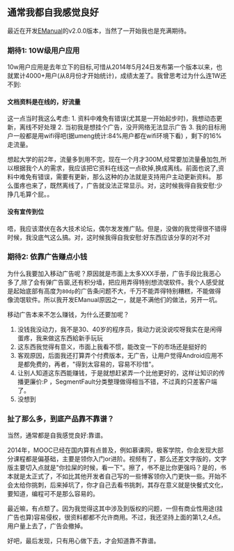 通常我都自我感觉良好
----------------

最近在开发[EManual](http://www.iemanual.com/)的v2.0.0版本，当然了一开始我也是充满期待。 


### 期待1: 10W级用户应用

10w用户应用是去年立下的目标,可惜从2014年5月24日发布第一个版本以来，也就累计4000+用户(从8月份才开始统计)，成绩太差了。我曾思考过为什么连1W还不到:

#### 文档资料是在线的，好流量

这一点当时我这么考虑: 1. 资料中难免有错误(尤其是一开始起步时)，我想动态更新，离线不好处理 2. 当初我是想挂个广告，没开网络无法显示广告 3. 我的目标用户一般都是用wifi得吧(据umeng统计:84%用户都在wifi环境下看) ，剩下的16%走流量。

想起大学的前2年，流量多到用不完，现在一个月才300M,经常要加流量叠加包,所以根据我个人的需求，我应该把它资料在线这一点砍掉,换成离线。前面也说了,资料中难免有错误，需要有更新，那么这种的办法就是支持用户主动更新资料。 那么蛋疼也来了，既然离线了，广告就没法正常显示。对，这时候我得自我安慰:少挣几毛算个屁。。

#### 没有宣传到位

唔，我应该潜伏在各大技术论坛，偶尔发发推广贴。但是，没做的我觉得很不错得时候，我没底气这么搞。对，这时候我得自我安慰:好东西应该分享的对不对


### 期待2: 依靠广告赚点小钱

为什么我要加入移动广告呢？原因就是市面上太多XXX手册，广告手段比我恶心多了,除了会有弹广告窗,还有积分墙，把应用弄得特别想流氓软件。我个人感受就是起始底部有高度为`80dp`的广告条问题不大，千万不能弄得特别糟糕，不能做得像流氓软件。所以我开发EManual原因之一，就是不满他们的做法，另开一坑。

移动广告本来不怎么赚钱，为什么还要加呢？

1. 没钱我没动力，我不是30、40岁的程序员，我动力说没说哎呀我实在是闲得蛋疼，我来做这东西給新手玩玩
2. 这东西我觉得有意义，市面上我看不惯，能改变一下的市场还是挺好的
3. 客观原因，后面我还打算弄个付费版本，无广告，让用户觉得Android应用不是都免费的，再者，"得到太容易的，容易不珍惜"。
4. 让别人知道这东西能赚钱，于是就想赶紧弄一个比他更好的，这样让知识的传播更廉价:P ，SegmentFault分类整理做得相当不错，不过真的只差客户端了。
5. 没想到


### 扯了那么多，到底产品靠不靠谱？

当然，通常都是自我感觉良好:靠谱。

2014年，MOOC已经在国内算有点普及，例如慕课网，极客学院，你会发现大部分课程都是偏基础，主要是领你入门or进阶。视频有了，那么还差文字版的，文字版主要切入点就是"你拉屎的时候，看一下"。擦了，书不是比你更强吗？是的，书本就是太正式了，不如比其他开发者自己写的一些博客领你入门更快一些。开始不会太给你挑刺，后来掉坑了，你才自己去看书挑刺，其存在意义就是快餐式文化，要知道，编程可不是那么容易的。

最近嘛，有点颓了。因为我觉得这其中涉及到版权的问题，一但有商业性用途(挂广告也算)容易侵权，很资料都都不允许商用。不过，我还坚持上面的第1,2,4点。用户量上去了，广告会撤掉。

好吧，最后发现，只有用心做下去，才会知道靠不靠谱。

 
